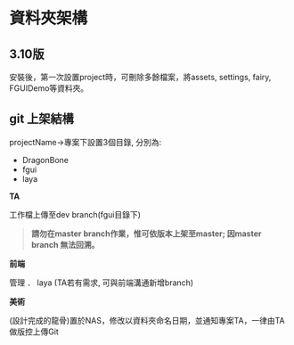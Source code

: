 # 資料夾架構

## 3.10版

安裝後，第一次設置project時，可刪除多餘檔案，將assets, settings, fairy, FGUIDemo等資料夾。

## **git 上架結構**

projectName-&gt;專案下設置3個目錄, 分別為:

* DragonBone
* fgui
* laya

**TA**

工作檔上傳至dev branch\(fgui目錄下\)

> **請勿在master branch作業，惟可依版本上架至master; 因master branch 無法回溯。**

**前端**

管理 ． laya \(TA若有需求, 可與前端溝通新增branch\)

**美術**

\(設計完成的龍骨\)置於NAS，修改以資料夾命名日期，並通知專案TA，一律由TA 做版控上傳Git

